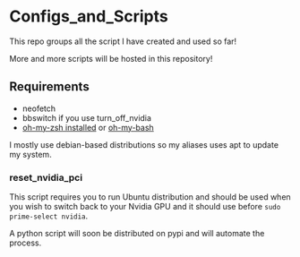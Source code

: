# Configs_and_Scripts

This repo groups all the script I have created and used so far!

More and more scripts will be hosted in this repository!

## Requirements

* neofetch
* bbswitch if you use turn\_off\_nvidia
* [oh-my-zsh installed](https://github.com/robbyrussell/oh-my-zsh) or [oh-my-bash](https://github.com/ohmybash/oh-my-bash)

I mostly use debian-based distributions so my aliases uses apt to update my system.


### reset\_nvidia\_pci

This script requires you to run Ubuntu distribution and should be used when you wish to switch back to your Nvidia GPU and it should use before `sudo prime-select nvidia`.

A python script will soon be distributed on pypi and will automate the process.

